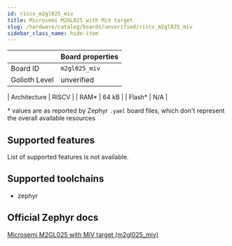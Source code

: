 ```yaml
---
id: riscv_m2gl025_miv
title: Microsemi M2GL025 with MiV target
slug: /hardware/catalog/boards/unverified/riscv_m2gl025_miv
sidebar_class_name: hide-item
---
```


[//]: # (This is an auto-generated file, do not edit! Changes to it will be lost upon re-generation)



|                | Board properties     |
| -------------  | -------------------- |
| Board ID       | `m2gl025_miv` |
| Golioth Level  | unverified       |

| Architecture   | RISCV |
| RAM*           | 64 kB |
| Flash*         | N/A |

\* values are as reported by Zephyr `.yaml` board files, which don't represent the overall available resources



## Supported features

List of supported features is not available.

## Supported toolchains

* zephyr

## Official Zephyr docs

[Microsemi M2GL025 with MiV target (m2gl025_miv)](https://docs.zephyrproject.org/latest/boards/riscv/m2gl025_miv/doc/index.html)
